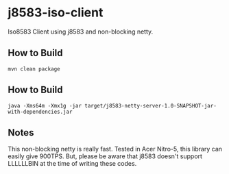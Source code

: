# j8583-iso-client

Iso8583 Client using j8583 and non-blocking netty.

## How to Build

```
mvn clean package
```

## How to Build

```
java -Xms64m -Xmx1g -jar target/j8583-netty-server-1.0-SNAPSHOT-jar-with-dependencies.jar
```

## Notes

This non-blocking netty is really fast. Tested in Acer Nitro-5, this library can easily give 900TPS.
But, please be aware that j8583 doesn't support LLLLLLBIN at the time of writing these codes.
